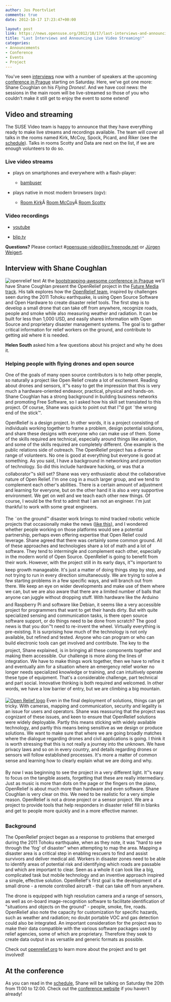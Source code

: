 ```yaml
---
author: Jos Poortvliet
comments: true
date: 2012-10-17 17:23:47+00:00

layout: post
link: https://news.opensuse.org/2012/10/17/last-interviews-and-announcing-live-video-streaming/
title: "Last Interviews and Announcing Live Video Streaming!"
categories:
- Announcements
- Conference
- Events
- Project
---
```

You've seen [interviews](https://news.opensuse.org/2012/10/11/learn-more-about-open-next-week-in-prague/) now with a number of speakers at the upcoming [conference in Prague](http://conference.opensuse.org) starting on Saturday. Here, we've got one more: Shane Coughlan on his _Flying Drones!_. And we have cool news: the sessions in the main room will be live-streamed so those of you who couldn't make it still get to enjoy the event to some extend!<!-- more -->


## Video and streaming


The SUSE Video team is happy to announce that they have everything ready to make live streams and recordings available. The team will cover all talks in the rooms named Kirk, McCoy, Spock, Picard, and Riker (see the [schedule](http://bootstrapping-awesome.org/schedule/)). Talks in rooms Scotty and Data are next on the list, if we are enough volunteers to do so.


### Live video streams





	
  * plays on smartphones and everywhere with a flash-player:

	
    * [bambuser](http://bambuser.com/channel/opensusetv)






	
  * plays native in most modern browsers (ogv):

	
    * [Room Kirk](http://stream.masterssystems.com:8000/opensuse1.ogv)Â [Room McCoy](http://stream.masterssystems.com:8000/opensuse2.ogv)Â [Room Scotty](http://stream.masterssystems.com:8000/opensuse3.ogv)







### Video recordings





	
  * [youtube](http://youtube.com/user/opensusetv)

	
  * [blip.tv](http://blip.tv/opensuse)


**Questions?** Please contact #opensuse-video@irc.freenode.net or [Jürgen Weigert](http://en.opensuse.org/User:Jnweiger).


## Interview with Shane Coughlan


![openrelief text](http://openrelief.org/logo.jpg)
At the [bootstrapping-awesome conference in Prague](http://bootstrapping-awesome.org) we'll have Shane Coughlan present the OpenRelief project in the [Future Media track](http://bootstrapping-awesome.org/futuremedia). His talk explores how the [OpenRelief team](http://openrelief.org), inspired by challenges seen during the 2011 Tohoku earthquake, is using Open Source Software and Open Hardware to create disaster relief tools. The first step is to develop a small drone that can take off from anywhere, recognize roads, people and smoke while also measuring weather and radiation. It can be built for less than 1,000 USD, and easily shares information with Open Source and proprietary disaster management systems. The goal is to gather critical information for relief workers on the ground, and contribute to getting aid where it is needed.

**Helen South** asked him a few questions about his project and why he does it.


### Helping people with flying drones and open source 


One of the goals of many open source contributors is to help other people, so naturally a project like Open Relief create a lot of excitement.  Reading about drones and sensors, it™s easy to get the
impression that this is very much a hardware-oriented endeavor, practical, physical and hands-on. Shane Coughlan has a strong background in building business networks and promoting Free Software, so I asked how his skill set translated to this project. Of course, Shane was quick to point out that I™d got ˜the wrong end of the stick™.

OpenRelief is a design project. In other words, it is a project consisting of individuals working together to frame a problem, design potential solutions, and share these designs with everyone who can make use of them. Some of the skills required are technical, especially around things like aviation, and some of the skills required are completely different. One example is the public relations side of outreach. The OpenRelief project has a diverse range of volunteers. No one is good at everything but everyone is good at something. As you said, I have a background in networking and promotion of technology. So did this include hardware hacking, or was that a collaborator™s skill set? Shane was very enthusiastic about the collaborative nature of Open Relief.  I'm one cog in a much larger group, and we tend to complement each other's abilities. There is a certain amount of adjustment and learning for everyone, but on the other hand it is also a very supportive  environment. We get on well and we teach each other new things. Of course, I would be the first to admit that I am not an engineer. I'm just thankful to work with some great engineers.

The ˜on the ground™ disaster work brings to mind tracked robotic vehicle projects that occasionally make the news ([like this](http://web-japan.org/trends/09_sci-tech/sci100909.html)), and I wondered whether people working on those platforms would see a potential partnership, perhaps even offering expertise that Open Relief could leverage. Shane agreed that there was certainly some common ground. All of these approaches and technologies share a lot of math and a lot of software. They tend to intermingle and complement each other, especially in the modern world of Open Source. OpenRelief is going to benefit from their work. However, with the project still in its early days, it™s important to keep growth manageable.  It's just a matter of doing things step by step, and not trying to run in
every direction simultaneously. We are trying to solve a few starting problems in a few specific ways, and will branch out from there. We keep an eye on wider developments and make use of them where we can, but we are also aware that there are a limited number of balls that anyone can juggle without dropping stuff. With hardware like the Arduino and Raspberry Pi and software like Debian, it seems like a very accessible project for programmers that want to get their hands dirty. But with quite specialized sensing and communication tasks, is there open source software support, or do
things need to be done from scratch?  The good news is that you don™t need to re-invent the wheel. Virtually everything is pre-existing. It is surprising how much of the technology is not only available, but refined and tested. Anyone who can program or who can build electronic tools can get involved and contribute.  The key to the project, Shane explained, is in bringing all these components together and making them accessible. Our challenge is more along the lines of integration. We have to make things work together, then we have to refine it and eventually aim for a situation where an emergency relief worker no longer needs specialized knowledge or training, and can intuitively operate these type of equipment. That's a considerable challenge, part technical and part social. Innovative thinking is both required and welcomed. In other words, we have a low barrier of entry, but we are climbing a big mountain.

[![Open Relief logo](http://openrelief.org/logo2.jpg)](http://openrelief.org)
Even in the final deployment of solutions, things can get tricky. With cameras, mapping and communication, security and legality is an issue for users and operators.  Shane was reassuring that the project was cognizant of these issues, and keen to ensure that OpenRelief solutions were widely deployable.  Partly this means sticking with widely available technology, and partly this means being sensitive as we design or produce solutions. We want to make sure that where we are going broadly matches where the dialogue regarding drones and civil applications is going. I think it is worth stressing that this is not really a journey into the unknown. We have privacy laws and so on in every country, and details regarding drones or sensors will follow established processes. It's more a matter of common sense and learning how to clearly explain what we are doing and why.

By now I was beginning to see the project in a very different light. It™s easy to focus on the tangible assets, forgetting that these are really intermediary. Just as music is more than dots on the page or the fingers on the piano, OpenRelief is about much more than hardware and even software.  Shane Coughlan is very clear on this.   We need to be realistic for a very simple reason. OpenRelief is not a drone project or a sensor project. We are a project to provide tools that help responders in disaster relief fill in blanks and get to people more quickly and in a more effective manner.



### Background


The OpenRelief project began as a response to problems that emerged during the 2011 Tohoku earthquake, when as they note, it was "hard to see through the 'fog' of disaster" when attempting to map the area. Mapping a disaster area is a critical step in enabling rescuers to find and assist survivors and deliver medical aid. Workers in disaster zones need to be able to identify areas of potential risk and identifying which roads are passable and which are important to clear. Seen as a whole it can look like a big, complicated task but mobile technology and an inventive approach inspired a simple, effective solution. OpenRelief's first goal is the development of a small drone - a remote controlled aircraft - that can take off from anywhere.

The drone is equipped with high resolution camera and a range of sensors, as well as on-board image-recognition software to facilitate identification of "situations and objects on the ground" - people, smoke, fire, roads. OpenRelief also note the capacity for customization for specific hazards, such as weather and radiation; no doubt portable VOC and gas detection could also be integrated. An important consideration for the project was to make their data compatible with the various software packages used by relief agencies, some of which are proprietary. Therefore they seek to create data output in as versatile and generic formats as possible.

Check out [openrelief.org](http://openrelief.org/) to learn more about the project and to get involved!



## At the conference


As you can read in the [schedule](http://bootstrapping-awesome.org/schedule/), Shane will be talking on Saturday the 20th from 11:00 to 12:00. Check out the [conference website](http://conference.opensuse.org) if you haven't already!		
